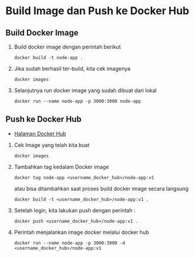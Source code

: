 # Build Image dan Push ke Docker Hub

## Build Docker Image

  1. Build docker image dengan perintah berikut
     ```
     docker build -t node-app .
     ```
  6. Jika sudah berhasil ter-build, kita cek imagenya
     ```
     docker images
     ```
  7. Selanjutnya run docker image yang sudah dibuat dari lokal
     ```
     docker run --name node-app -p 3000:3000 node-app
     ```
     
## Push ke Docker Hub

* [Halaman Docker Hub](https://hub.docker.com/)

 1. Cek Image yang telah kita buat
     ```
     docker images
     ```
 2. Tambahkan tag kedalam Docker image
     ```
     docker tag node-app <username_docker_hub>/node-app:v1
     ```
     atau bisa ditambahkan saat proses build docker image secara langsung
     ```
     docker build -t <username_docker_hub>/node-app:v1 .
     ```
 3. Setelah login, kita lakukan push dengan perintah :
     ```
     docker push <username_docker_hub>/node-app:v1 .
     ```
 4. Perintah menjalankan image docker melalui docker hub
     ```
     docker run --name node-app -p 3000:3000 -d <username_docker_hub>/node-app:v1
     ```
